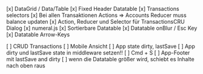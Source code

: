 [x] DataGrid / Data/Table
[x] Fixed Header Datatable
[x] Transactions selectors
[x] Bei allen Transaktionen Actions => Accounts Reducer muss balance updaten
[x] Action, Reducer und Selector für TransactionsCRU Dialog
[x] numeral.js
[x] Sortierbare Datatable
[x] Datatable onBlur / Esc Key
[x] Datatable Arrow-Keys

[ ] CRUD Transactions
[ ] Mobile Ansicht
[ ] App state dirty, lastSave
[ ] App dirty und lastSave state in middleware setzen!!
[ ] Cmd + S
[ ] App-Footer mit lastSave and dirty
[ ] wenn die Datatable größer wird, schiebt es Inhalte nach oben raus